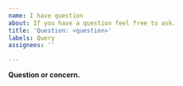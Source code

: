 ```yaml
---
name: I have question
about: If you have a question feel free to ask.
title: 'Question: <question>'
labels: Query
assignees: ''

---
```


**Question or concern.**
